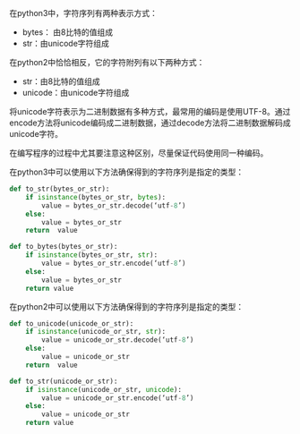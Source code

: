 在python3中，字符序列有两种表示方式：

- bytes： 由8比特的值组成
- str：由unicode字符组成

在python2中恰恰相反，它的字符附列有以下两种方式：

- str：由8比特的值组成
- unicode：由unicode字符组成

将unicode字符表示为二进制数据有多种方式，最常用的编码是使用UTF-8。通过encode方法将unicode编码成二进制数据，通过decode方法将二进制数据解码成unicode字符。

在编写程序的过程中尤其要注意这种区别，尽量保证代码使用同一种编码。

在python3中可以使用以下方法确保得到的字符序列是指定的类型：

```python
def to_str(bytes_or_str):
    if isinstance(bytes_or_str, bytes):
        value = bytes_or_str.decode(‘utf-8’)
    else:
        value = bytes_or_str
    return  value

def to_bytes(bytes_or_str):
    if isinstance(bytes_or_str, str):
        value = bytes_or_str.encode(‘utf-8’)
    else:
        value = bytes_or_str
    return value
```

在python2中可以使用以下方法确保得到的字符序列是指定的类型：

```python
def to_unicode(unicode_or_str):
    if isinstance(unicode_or_str, str):
        value = unicode_or_str.decode(‘utf-8’)
    else:
        value = unicode_or_str
    return  value

def to_str(unicode_or_str):
    if isinstance(unicode_or_str, unicode):
        value = unicode_or_str.encode(‘utf-8’)
    else:
        value = unicode_or_str
    return value
```